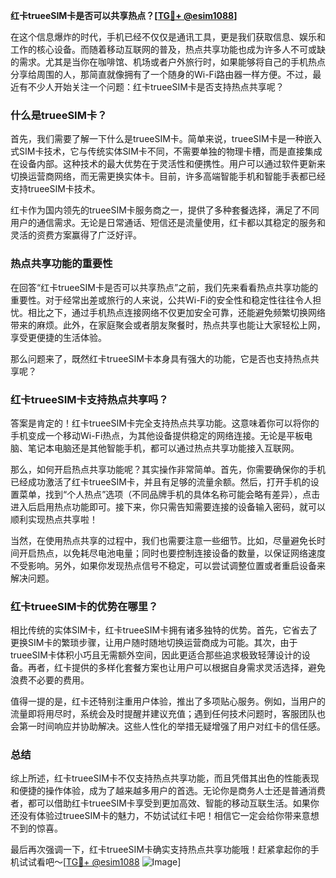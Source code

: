 **红卡trueeSIM卡是否可以共享热点？[[TG💪+ @esim1088](https://t.me/s/esim1088)]**

在这个信息爆炸的时代，手机已经不仅仅是通讯工具，更是我们获取信息、娱乐和工作的核心设备。而随着移动互联网的普及，热点共享功能也成为许多人不可或缺的需求。尤其是当你在咖啡馆、机场或者户外旅行时，如果能够将自己的手机热点分享给周围的人，那简直就像拥有了一个随身的Wi-Fi路由器一样方便。不过，最近有不少人开始关注一个问题：红卡trueeSIM卡是否支持热点共享呢？

### 什么是trueeSIM卡？

首先，我们需要了解一下什么是trueeSIM卡。简单来说，trueeSIM卡是一种嵌入式SIM卡技术，它与传统实体SIM卡不同，不需要单独的物理卡槽，而是直接集成在设备内部。这种技术的最大优势在于灵活性和便携性。用户可以通过软件更新来切换运营商网络，而无需更换实体卡。目前，许多高端智能手机和智能手表都已经支持trueeSIM卡技术。

红卡作为国内领先的trueeSIM卡服务商之一，提供了多种套餐选择，满足了不同用户的通信需求。无论是日常通话、短信还是流量使用，红卡都以其稳定的服务和灵活的资费方案赢得了广泛好评。

### 热点共享功能的重要性

在回答“红卡trueeSIM卡是否可以共享热点”之前，我们先来看看热点共享功能的重要性。对于经常出差或旅行的人来说，公共Wi-Fi的安全性和稳定性往往令人担忧。相比之下，通过手机热点连接网络不仅更加安全可靠，还能避免频繁切换网络带来的麻烦。此外，在家庭聚会或者朋友聚餐时，热点共享也能让大家轻松上网，享受更便捷的生活体验。

那么问题来了，既然红卡trueeSIM卡本身具有强大的功能，它是否也支持热点共享呢？

### 红卡trueeSIM卡支持热点共享吗？

答案是肯定的！红卡trueeSIM卡完全支持热点共享功能。这意味着你可以将你的手机变成一个移动Wi-Fi热点，为其他设备提供稳定的网络连接。无论是平板电脑、笔记本电脑还是其他智能手机，都可以通过热点共享功能接入互联网。

那么，如何开启热点共享功能呢？其实操作非常简单。首先，你需要确保你的手机已经成功激活了红卡trueeSIM卡，并且有足够的流量余额。然后，打开手机的设置菜单，找到“个人热点”选项（不同品牌手机的具体名称可能会略有差异），点击进入后启用热点功能即可。接下来，你只需告知需要连接的设备输入密码，就可以顺利实现热点共享啦！

当然，在使用热点共享的过程中，我们也需要注意一些细节。比如，尽量避免长时间开启热点，以免耗尽电池电量；同时也要控制连接设备的数量，以保证网络速度不受影响。另外，如果你发现热点信号不稳定，可以尝试调整位置或者重启设备来解决问题。

### 红卡trueeSIM卡的优势在哪里？

相比传统的实体SIM卡，红卡trueeSIM卡拥有诸多独特的优势。首先，它省去了更换SIM卡的繁琐步骤，让用户随时随地切换运营商成为可能。其次，由于trueeSIM卡体积小巧且无需额外空间，因此更适合那些追求极致轻薄设计的设备。再者，红卡提供的多样化套餐方案也让用户可以根据自身需求灵活选择，避免浪费不必要的费用。

值得一提的是，红卡还特别注重用户体验，推出了多项贴心服务。例如，当用户的流量即将用尽时，系统会及时提醒并建议充值；遇到任何技术问题时，客服团队也会第一时间响应并协助解决。这些人性化的举措无疑增强了用户对红卡的信任感。

### 总结

综上所述，红卡trueeSIM卡不仅支持热点共享功能，而且凭借其出色的性能表现和便捷的操作体验，成为了越来越多用户的首选。无论你是商务人士还是普通消费者，都可以借助红卡trueeSIM卡享受到更加高效、智能的移动互联生活。如果你还没有体验过trueeSIM卡的魅力，不妨试试红卡吧！相信它一定会给你带来意想不到的惊喜。

最后再次强调一下，红卡trueeSIM卡确实支持热点共享功能哦！赶紧拿起你的手机试试看吧～[[TG💪+ @esim1088](https://t.me/s/esim1088) ![Image](https://i.postimg.cc/4NQfJmqS/Snipaste-2025-05-13-00-14-12.png)]